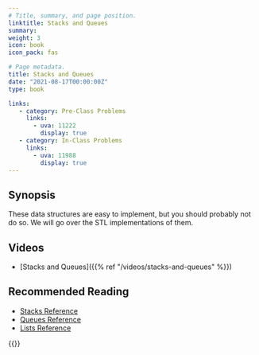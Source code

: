 ```yaml
---
# Title, summary, and page position.
linktitle: Stacks and Queues
summary: 
weight: 3
icon: book
icon_pack: fas

# Page metadata.
title: Stacks and Queues
date: "2021-08-17T00:00:00Z"
type: book

links:
   - category: Pre-Class Problems
     links:
       - uva: 11222
         display: true
   - category: In-Class Problems
     links:
       - uva: 11988
         display: true
---
```


## Synopsis

These data structures are easy to implement, but you should probably not
do so.  We will go over the STL implementations of them.

## Videos

 - [Stacks and Queues]({{% ref "/videos/stacks-and-queues" %}})

## Recommended Reading

  - [Stacks Reference](http://www.cplusplus.com/reference/stack/stack/)
  - [Queues Reference](http://www.cplusplus.com/reference/queue/queue/)
  - [Lists Reference](http://www.cplusplus.com/reference/list/list/)


{{<links>}}
